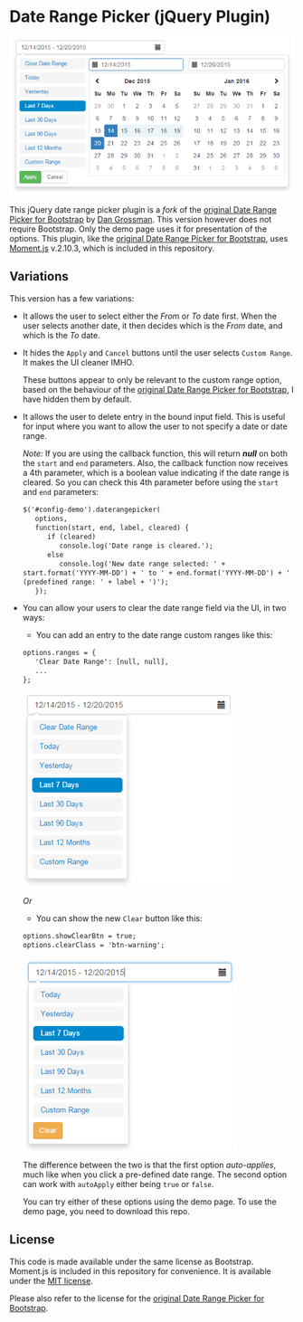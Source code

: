# Date Range Picker (jQuery Plugin)

![Main image](https://raw.githubusercontent.com/frankfajardo/bootstrap-daterangepicker/master/drp1.png)

This jQuery date range picker plugin is a *fork* of the [original Date Range Picker for Bootstrap] by [Dan Grossman]. This version however does not require Bootstrap. Only the demo page uses it for presentation of the options. This plugin, like the [original Date Range Picker for Bootstrap], uses [Moment.js] v.2.10.3, which is included in this repository.

## Variations

This version has a few variations:

- It allows the user to select either the *From* or *To* date first. When the user selects another date, it then decides which is the *From* date, and which is the *To* date.

- It hides the `Apply` and `Cancel` buttons until the user selects `Custom Range`. It makes the UI cleaner IMHO.

  These buttons appear to only be relevant to the custom range option, based on the behaviour of the [original Date Range Picker for Bootstrap], I have hidden them by default. 

- It allows the user to delete entry in the bound input field. This is useful for input where you want to allow the user to not specify a date or date range.

  *Note:* If you are using the callback function, this will return ***null*** on both the `start` and `end` parameters. Also, the callback function now receives a 4th parameter, which is a boolean value indicating if the date range is cleared. So you can check this 4th parameter before using the `start` and `end` parameters:
  ```
  $('#config-demo').daterangepicker(
     options, 
     function(start, end, label, cleared) { 
        if (cleared)
           console.log('Date range is cleared.');
        else
           console.log('New date range selected: ' + start.format('YYYY-MM-DD') + ' to ' + end.format('YYYY-MM-DD') + ' (predefined range: ' + label + ')'); 
     });
  ```

- You can allow your users to clear the date range field via the UI, in two ways:


   - You can add an entry to the date range custom ranges like this: 

   ```
   options.ranges = {
      'Clear Date Range': [null, null],
      ...
   };
   ```
   ![First Option](https://github.com/frankfajardo/bootstrap-daterangepicker/blob/master/drp2.png)
   
   *Or*

   - You can show the new `Clear` button like this:

   ```
   options.showClearBtn = true;
   options.clearClass = 'btn-warning'; 
   ```
   ![Second Option](https://github.com/frankfajardo/bootstrap-daterangepicker/blob/master/drp3.png)

   The difference between the two is that the first option *auto-applies*, much like when you click a pre-defined date range. The second option can work with `autoApply` either being `true` or `false`.
   
   You can try either of these options using the demo page. To use the demo page, you need to download this repo.



## License

This code is made available under the same license as Bootstrap. Moment.js is included in this repository
for convenience. It is available under the [MIT license](http://www.opensource.org/licenses/mit-license.php).


Please also refer to the license for the [original Date Range Picker for Bootstrap].




[original Date Range Picker for Bootstrap]:(http://www.daterangepicker.com/)
[Dan Grossman]:(http://www.dangrossman.info/)
[Moment.js]:(http://momentjs.com)
